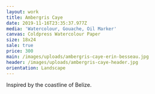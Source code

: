 ```yaml
---
layout: work
title: Ambergris Caye
date: 2019-11-16T23:35:37.977Z
media: 'Watercolour, Gouache, Oil Marker'
canvas: Coldpress Watercolour Paper
size: 18x24
sale: true
price: 300
main: /images/uploads/ambergris-caye-erin-besseau.jpg
header: /images/uploads/ambergris-caye-header.jpg
orientation: Landscape
---
```

Inspired by the coastline of Belize.
